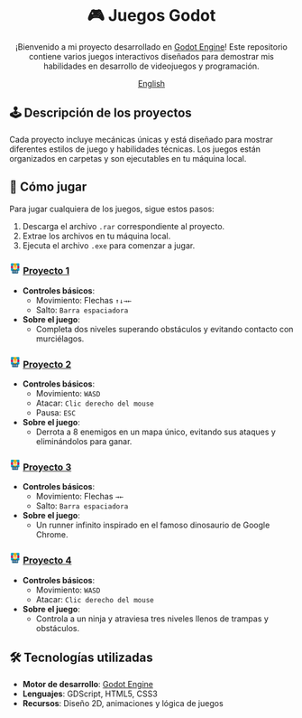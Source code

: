 <div align="center">

# 🎮 Juegos Godot

¡Bienvenido a mi proyecto desarrollado en [Godot Engine](https://godotengine.org/)! Este repositorio contiene varios juegos interactivos diseñados para demostrar mis habilidades en desarrollo de videojuegos y programación.

[English](/README_en.md)

</div>

## 🕹️ Descripción de los proyectos

Cada proyecto incluye mecánicas únicas y está diseñado para mostrar diferentes estilos de juego y habilidades técnicas. Los juegos están organizados en carpetas y son ejecutables en tu máquina local.


## 🚀 Cómo jugar

Para jugar cualquiera de los juegos, sigue estos pasos:
1. Descarga el archivo `.rar` correspondiente al proyecto.
2. Extrae los archivos en tu máquina local.
3. Ejecuta el archivo `.exe` para comenzar a jugar.


### <img src="/images/rar.png" alt="RAR" width="20"/> [Proyecto 1](Proyecto1/Clase2_Entregable.rar)
- **Controles básicos**:
    - Movimiento: Flechas `↑↓→←`
    - Salto: `Barra espaciadora`
- **Sobre el juego**:
    - Completa dos niveles superando obstáculos y evitando contacto con murciélagos.


### <img src="/images/rar.png" alt="RAR" width="20"/> [Proyecto 2](Proyecto2/RPG_Juan_Manuel_Morales_Garcia.rar)
- **Controles básicos**:
    - Movimiento: `WASD`
    - Atacar: `Clic derecho del mouse`
    - Pausa: `ESC`
- **Sobre el juego**:
    - Derrota a 8 enemigos en un mapa único, evitando sus ataques y eliminándolos para ganar.


### <img src="/images/rar.png" alt="RAR" width="20"/> [Proyecto 3](Proyecto3/Runner_Infinito_Juan_Manuel_Morales_Garcia.rar)
- **Controles básicos**:
    - Movimiento: Flechas `→←`
    - Salto: `Barra espaciadora`
- **Sobre el juego**:
    - Un runner infinito inspirado en el famoso dinosaurio de Google Chrome.


### <img src="/images/rar.png" alt="RAR" width="20"/> [Proyecto 4](Proyecto4/Entregable_Tarea1.rar)
- **Controles básicos**:
    - Movimiento: `WASD`
    - Atacar: `Clic derecho del mouse`
- **Sobre el juego**:
    - Controla a un ninja y atraviesa tres niveles llenos de trampas y obstáculos.


## 🛠️ Tecnologías utilizadas

- **Motor de desarrollo**: [Godot Engine](https://godotengine.org/)
- **Lenguajes**: GDScript, HTML5, CSS3
- **Recursos**: Diseño 2D, animaciones y lógica de juegos